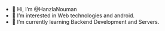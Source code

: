 - 👋 Hi, I’m @HanzlaNouman
- 👀 I’m interested in Web technologies and android.
- 🌱 I’m currently learning Backend Development and Servers.

<!---
HanzlaNouman/HanzlaNouman is a ✨ special ✨ repository because its `README.md` (this file) appears on your GitHub profile.
You can click the Preview link to take a look at your changes.
--->
